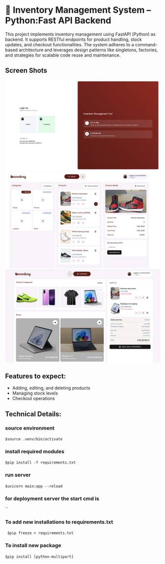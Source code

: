# 🧾 Inventory Management System – Python:Fast API Backend

This project implements inventory management using FastAPI (Python) as backend. It supports RESTful endpoints for product handling, stock updates, and checkout functionalities. The system adheres to a command-based architecture and leverages design patterns like singletons, factories, and strategies for scalable code reuse and maintenance.

## Screen Shots
![Screenshot](screenshots/screen-1.png)
![Screenshot](screenshots/screen-2.png)
![Screenshot](screenshots/screen-3.png)

## Features to expect:
- Adding, editing, and deleting products
- Managing stock levels
- Checkout operations

## Technical Details:

### source environment
`$source .venv/bin/activate`

### install required modules
`$pip install -f requirements.txt`

### run server
`$uvicorn main:app --reload`

### for deployment server the start cmd is
``

### To add new installations to requirements.txt
` $pip freeze > requirements.txt`

### To install new package
`$pip install [python-multipart]`